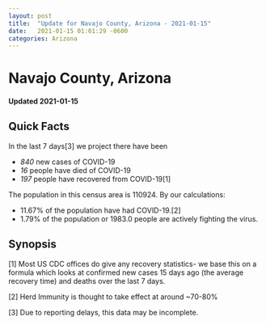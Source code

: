 ```yaml
---
layout: post
title:  "Update for Navajo County, Arizona - 2021-01-15"
date:   2021-01-15 01:01:29 -0600
categories: Arizona
---
```


# Navajo County, Arizona
#### Updated 2021-01-15

## Quick Facts

In the last 7 days[3] we project there have been
- *840* new cases of COVID-19
- *16* people have died of COVID-19
- *197* people have recovered from COVID-19[1]

The population in this census area is 110924. By our calculations:
- 11.67% of the population have had COVID-19.[2]
- 1.79% of the population or 1983.0 people are actively fighting the virus.

## Synopsis




[1] Most US CDC offices do give any recovery statistics- we base this on a formula which looks at confirmed new cases
15 days ago (the average recovery time) and deaths over the last 7 days.

[2] Herd Immunity is thought to take effect at around ~70-80%

[3] Due to reporting delays, this data may be incomplete.
 
    